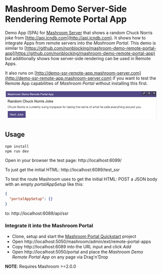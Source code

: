 
# Mashroom Demo Server-Side Rendering Remote Portal App

Demo App (SPA) for [Mashroom Server](https://www.mashroom-server.com) that shows a random Chuck Norris joke from
[http://api.icndb.com](http://api.icndb.com). It shows how to integrate Apps from remote servers into the *Mashroom Portal*.
This demo is similar to [https://github.com/nonblocking/mashroom-demo-remote-portal-app](https://github.com/nonblocking/mashroom-demo-remote-portal-app)
but additionally shows how server-side rendering can be used in Remote Apps.

It also runs on [http://demo-ssr-remote-app.mashroom-server.com](http://demo-ssr-remote-app.mashroom-server.com)
if you want to test the Remote App capabilities of _Mashroom Portal_ without installing this first.

![Screenshot](screenshot.png)

## Usage

    npm install
    npm run dev

Open in your browser the test page: http://localhost:6089/

To just get the initial HTML: http://localhost:6089/test_ssr

To test the route Mashroom uses to get the initial HTML:
POST a JSON body with an empty *portalAppSetup* like this:

```json
{
  "portalAppSetup": {}
}
```

to: http://localhost:6089/api/ssr

### Integrate it into the Mashroom Portal

 * Clone, setup and start the [Mashroom Portal Quickstart](https://github.com/nonblocking/mashroom-portal-quickstart) project
 * Open http://localhost:5050/mashroom/admin/ext/remote-portal-apps
 * Copy http://localhost:6089 into the URL input and click _Add_
 * Open http://localhost:5050/portal and place the _Mashroom Demo Remote Portal App_ on any page via Drag'n'Drop

**NOTE**: Requires Mashroom >=2.0.0
